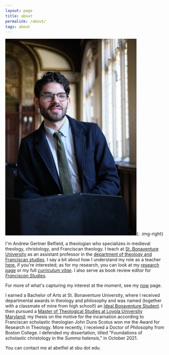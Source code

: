 ```yaml
---
layout: page
title: about
permalink: /about/
tags: about
---
```


![me](/images/me.png){: .img-right}

I'm Andrew Gertner Belfield, a theologian who specializes in medieval theology, christology, and Franciscan theology. I teach at [St. Bonaventure University](https://www.sbu.edu/) as an assistant professor in the [department of theology and Franciscan studies](https://www.sbu.edu/academics/theology-and-franciscan-studies). I say a bit about how I understand my role as a teacher [here](/teaching/), if you're interested; as for my research, you can look at my [research page](/research/) or my full *[curriculum vitae](http://andrewbelfield.com/cv/)*. I also serve as book review editor for *[Franciscan Studies](https://www.franciscanpublications.com/pages/journals)*.

For more of what's capturing my interest at the moment, see my [now](/now/) page.

I earned a Bachelor of Arts at St. Bonaventure University, where I received departmental awards in theology and philosophy and was named (together with a classmate of mine from high school!) an [Ideal Bonaventure Student](https://www.oleantimesherald.com/two-students-from-same-rochester-area-school-named-2015-ideal-bonaventure-students/article_63ec3d42-fd88-11e4-a5de-6f8abef79450.html). I then pursued a [Master of Theological Studies at Loyola University Maryland](https://www.loyola.edu/academics/theology/graduate/mts); my thesis on the motive for the incarnation according to Franciscan scholastic theologian John Duns Scotus won me the Award for Research in Theology. More recently, I received a Doctor of Philosophy from Boston College. I defended my dissertation, titled "Foundations of scholastic christology in the *Summa halensis*," in October 2021.

You can contact me at abelfiel at sbu dot edu.